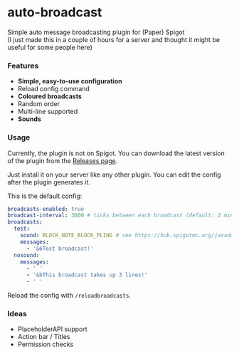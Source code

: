 # auto-broadcast
Simple auto message broadcasting plugin for (Paper) Spigot  
(I just made this in a couple of hours for a server and thought it might be useful for some people here)

### Features
- **Simple, easy-to-use configuration**
- Reload config command
- **Coloured broadcasts**
- Random order
- Multi-line supported
- **Sounds**

### Usage
Currently, the plugin is not on Spigot. You can download the latest version of 
the plugin from the [Releases page](https://github.com/jellz/auto-broadcast/releases).  
  
Just install it on your server like any other plugin. You can edit the config after the plugin generates it.  
  
This is the default config:  
```yaml
broadcasts-enabled: true
broadcast-interval: 3600 # ticks between each broadcast (default: 3 minutes)
broadcasts:
  test:
    sound: BLOCK_NOTE_BLOCK_PLING # see https://hub.spigotmc.org/javadocs/bukkit/org/bukkit/Sound.html for a list of sounds, leave blank for no sound
    messages:
      - '&6Test broadcast!'
  nosound:
    messages:
      - ' '
      - '&bThis broadcast takes up 3 lines!'
      - ' '
```

Reload the config with `/reloadbroadcasts`.
  
### Ideas
- PlaceholderAPI support
- Action bar / Titles
- Permission checks

